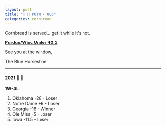 ```yaml
---
layout: post
title: "🌽 🍞 POTW - 005"
categories: cornbread
---
```

Cornbread is served... get it while it's hot.

[**Purdue/Wisc Under 40.5**](https://www.tiktok.com/@deephousevinyasa/video/7024871061283966214?is_copy_url=0&is_from_webapp=v1&sender_device=pc&sender_web_id=7020603998973986309)

See you at the window,  

The Blue Horseshoe

---

#### 2021 🌽 🍞

**1W-4L**

1. Oklahoma -28 - Loser  
2. Notre Dame +6 - Loser  
3. Georgia -16 - Winner  
4. Ole Miss -5 - Loser  
5. Iowa -11.5 - Loser  
